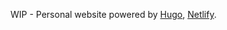 WIP - Personal website powered by [Hugo](https://github.com/gohugoio/hugo), [Netlify](https://www.netlify.com/).

